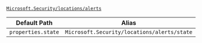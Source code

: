 [`Microsoft.Security/locations/alerts`](https://docs.microsoft.com/en-us/azure/templates/microsoft.security/locations/alerts)

| Default Path | Alias |
|---|---|
| `properties.state` | `Microsoft.Security/locations/alerts/state` |

